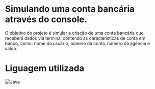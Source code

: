 # Simulando uma conta bancária através do console.

O objetivo do projeto é simular a criação de uma conta bancária que receberá dados via terminal contendo as características de conta em banco, como: nome do usuário, número da conta, número da agência e saldo.


# Liguagem utilizada
![Java](https://img.shields.io/badge/java-%23ED8B00.svg?style=for-the-badge&logo=openjdk&logoColor=white)
